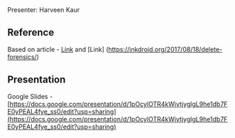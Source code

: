 ##
Presenter: Harveen Kaur
## Reference

Based on article - [Link](https://ws-dl.blogspot.com/2018/04/2018-04-23-grampa-whats-deleted-tweet.html) and [Link] (https://inkdroid.org/2017/08/18/delete-forensics/)

## Presentation

Google Slides - [https://docs.google.com/presentation/d/1pOcylOTR4kWjvtjyglgL9he1db7FE0yPEAL4fye_ss0/edit?usp=sharing](https://docs.google.com/presentation/d/1pOcylOTR4kWjvtjyglgL9he1db7FE0yPEAL4fye_ss0/edit?usp=sharing)